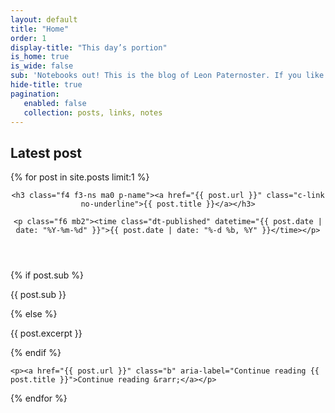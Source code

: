 ```yaml
---
layout: default
title: "Home"
order: 1
display-title: "This day’s portion"
is_home: true
is_wide: false
sub: 'Notebooks out! This is the blog of Leon Paternoster. If you like what you’re reading, do <a href="/feed/index.xml">Subscribe to the RSS feed</a> and/or <a href="https://micro.blog/leonp/">follow me on micro.blog</a>. You can also <a href="/contact">contact me</a> directly.'
hide-title: true
pagination:
   enabled: false
   collection: posts, links, notes
---
```


<h2 class="mt4 mt5-ns f5 ttl small-caps tracked c-lh-title normal c-secondary-foreground">Latest post</h2>

{% for post in site.posts limit:1 %}

<article>

  <header class="mb4 flex flex-column-reverse">

    <h3 class="f4 f3-ns ma0 p-name"><a href="{{ post.url }}" class="c-link no-underline">{{ post.title }}</a></h3>

    <p class="f6 mb2"><time class="dt-published" datetime="{{ post.date | date: "%Y-%m-%d" }}">{{ post.date | date: "%-d %b, %Y" }}</time></p>

  </header>

  <div class="e-content c-headings c-hyphens">

  {% if post.sub %}

  {{ post.sub }}

  {% else %}

  {{ post.excerpt }}

  {% endif %}

  </div>

  <footer>

    <p><a href="{{ post.url }}" class="b" aria-label="Continue reading {{ post.title }}">Continue reading &rarr;</a></p>

  </footer>

</article>

{% endfor %}
